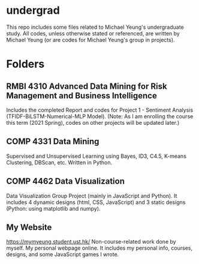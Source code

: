 # undergrad

This repo includes some files related to Michael Yeung's undergraduate study. All codes, unless otherwise stated or referenced, are written by Michael Yeung (or are codes for Michael Yeung's group in projects).

# Folders
## RMBI 4310 Advanced Data Mining for Risk Management and Business Intelligence
Includes the completed Report and codes for Project 1 - Sentiment Analysis (TFIDF-BiLSTM-Numerical-MLP Model). (Note: As I am enrolling the course this term (2021 Spring), codes on other projects will be updated later.)

## COMP 4331 Data Mining
Supervised and Unsupervised Learning using Bayes, ID3, C4.5, K-means Clustering, DBScan, etc.
Written in Python.

## COMP 4462 Data Visualization
Data Visualization Group Project (mainly in JavaScript and Python). It includes 4 dynamic designs (html, CSS, JavaScript) and 3 static designs (Python: using matplotlib and numpy).

## My Website
https://mymyeung.student.ust.hk/
Non-course-related work done by myself. My personal webpage online. It includes my personal info, courses, designs, and some JavaScript games I wrote.
